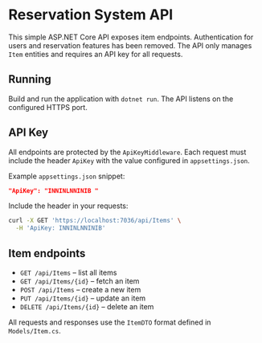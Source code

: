 # Reservation System API

This simple ASP.NET Core API exposes item endpoints. Authentication for users and reservation features has been removed. The API only manages `Item` entities and requires an API key for all requests.

## Running

Build and run the application with `dotnet run`. The API listens on the configured HTTPS port.

## API Key

All endpoints are protected by the `ApiKeyMiddleware`. Each request must include the header `ApiKey` with the value configured in `appsettings.json`.

Example `appsettings.json` snippet:

```json
"ApiKey": "INNINLNNINIB "
```

Include the header in your requests:

```bash
curl -X GET 'https://localhost:7036/api/Items' \
  -H 'ApiKey: INNINLNNINIB'
```

## Item endpoints

- `GET /api/Items` – list all items
- `GET /api/Items/{id}` – fetch an item
- `POST /api/Items` – create a new item
- `PUT /api/Items/{id}` – update an item
- `DELETE /api/Items/{id}` – delete an item

All requests and responses use the `ItemDTO` format defined in `Models/Item.cs`.

